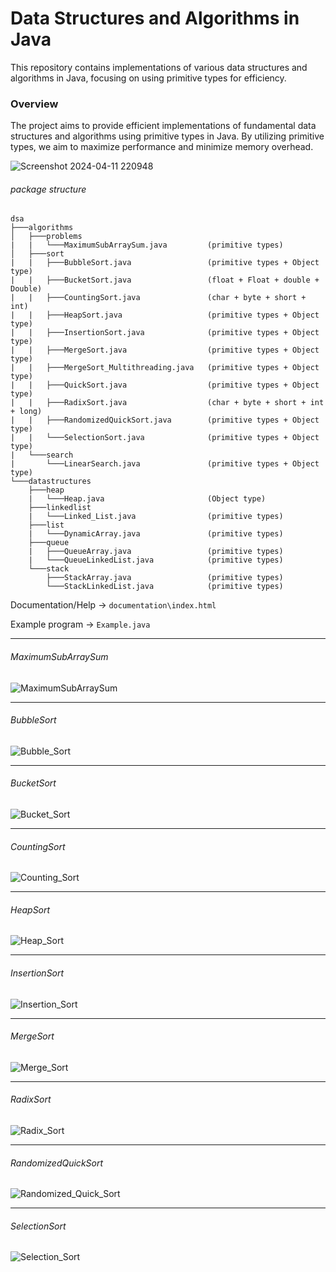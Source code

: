 # Data Structures and Algorithms in Java

This repository contains implementations of various data structures and algorithms in Java, focusing on using primitive types for efficiency.

### Overview
The project aims to provide efficient implementations of fundamental data structures and algorithms using primitive types in Java. By utilizing primitive types, we aim to maximize performance and minimize memory overhead.


![Screenshot 2024-04-11 220948](https://github.com/Sathvik-Rao/Data_Structures_and_Algorithms_in_Java/assets/36164509/12453e5a-b7db-4e4c-94e2-42a019ae59aa)


###### package structure

```
dsa
├───algorithms
│   ├───problems
|   |   └───MaximumSubArraySum.java         (primitive types)
│   ├───sort
|   |   ├───BubbleSort.java                 (primitive types + Object type)
|   |   ├───BucketSort.java                 (float + Float + double + Double)
|   |   ├───CountingSort.java               (char + byte + short + int)
|   |   ├───HeapSort.java                   (primitive types + Object type)
|   |   ├───InsertionSort.java              (primitive types + Object type)
|   |   ├───MergeSort.java                  (primitive types + Object type)
|   |   ├───MergeSort_Multithreading.java   (primitive types + Object type)
|   |   ├───QuickSort.java                  (primitive types + Object type)
|   |   ├───RadixSort.java                  (char + byte + short + int + long)
|   |   ├───RandomizedQuickSort.java        (primitive types + Object type)
|   |   └───SelectionSort.java              (primitive types + Object type)
|   └───search
|       └───LinearSearch.java               (primitive types + Object type)
└───datastructures
    ├───heap
    |   └───Heap.java                       (Object type)
    ├───linkedlist
    |   └───Linked_List.java                (primitive types)
    ├───list
    |   └───DynamicArray.java               (primitive types)
    ├───queue
    |   ├───QueueArray.java                 (primitive types)
    |   └───QueueLinkedList.java            (primitive types)
    └───stack
        ├───StackArray.java                 (primitive types)
        └───StackLinkedList.java            (primitive types)
```

Documentation/Help -> ```documentation\index.html```

Example program    -> ```Example.java```

----------------------------------------------------------------------------------------

###### MaximumSubArraySum

![MaximumSubArraySum](https://user-images.githubusercontent.com/36164509/126665295-1a5a6429-c4e7-44a3-991a-70d1bab5d825.png)

----------------------------------------------------------------------------------------

###### BubbleSort

![Bubble_Sort](https://user-images.githubusercontent.com/36164509/126665337-c7d44da8-f341-42f7-b5a0-ae1caa43b0d3.gif)

----------------------------------------------------------------------------------------

###### BucketSort

![Bucket_Sort](https://user-images.githubusercontent.com/36164509/126665361-48d24476-8d8c-4dec-9aa3-7ac9497274ef.jpg)

----------------------------------------------------------------------------------------

###### CountingSort

![Counting_Sort](https://user-images.githubusercontent.com/36164509/126665394-24780149-1afc-4878-8eba-83186d13af05.gif)

----------------------------------------------------------------------------------------

###### HeapSort

![Heap_Sort](https://user-images.githubusercontent.com/36164509/126665442-78134df6-5aeb-4805-be5d-8429b20d07ff.gif)

----------------------------------------------------------------------------------------

###### InsertionSort

![Insertion_Sort](https://user-images.githubusercontent.com/36164509/126665472-8faff635-32a5-4831-b7be-a1e5eb701a5a.gif)

----------------------------------------------------------------------------------------

###### MergeSort

![Merge_Sort](https://user-images.githubusercontent.com/36164509/126665505-5e7a723e-3059-4593-8c1f-eac0d0ab6593.gif)

----------------------------------------------------------------------------------------

###### RadixSort

![Radix_Sort](https://user-images.githubusercontent.com/36164509/126665535-60196b24-d8a6-4a9d-b84c-7c4d8e26770b.gif)

----------------------------------------------------------------------------------------

###### RandomizedQuickSort

![Randomized_Quick_Sort](https://user-images.githubusercontent.com/36164509/126665564-789d073b-49f5-4668-8e52-a928b2292d48.gif)

----------------------------------------------------------------------------------------

###### SelectionSort

![Selection_Sort](https://user-images.githubusercontent.com/36164509/126665591-7b99ec49-6a5b-4452-b8e8-6d9b15fe961d.gif)
